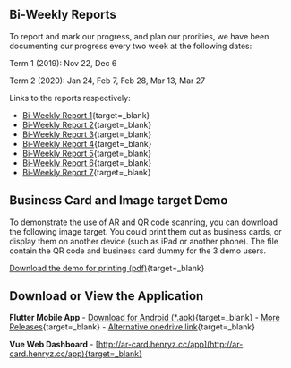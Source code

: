

## Bi-Weekly Reports
To report and mark our progress, and plan our prorities, we have been documenting our progress every two week at the following dates:

Term 1 (2019): Nov 22, Dec 6

Term 2 (2020): Jan 24, Feb 7, Feb 28, Mar 13, Mar 27

Links to the reports respectively:

- [Bi-Weekly Report 1](downloads/bi_weekly_report_1.pdf){target=_blank}
- [Bi-Weekly Report 2](downloads/bi_weekly_report_2.pdf){target=_blank}
- [Bi-Weekly Report 3](downloads/bi_weekly_report_3.pdf){target=_blank}
- [Bi-Weekly Report 4](downloads/bi_weekly_report_4.pdf){target=_blank}
- [Bi-Weekly Report 5](downloads/bi_weekly_report_5.pdf){target=_blank}
- [Bi-Weekly Report 6](downloads/bi_weekly_report_6.pdf){target=_blank}
- [Bi-Weekly Report 7](downloads/bi_weekly_report_7.pdf){target=_blank}



## Business Card and Image target Demo

To demonstrate the use of AR and QR code scanning, you can download the following image target. You could print them out as business cards, or display them on another device (such as iPad or another phone). The file contain the QR code and business card dummy for the 3 demo users.

[Download the demo for printing (pdf)](downloads/image_target.pdf){target=_blank}


## Download or View the Application

**Flutter Mobile App** -  [Download for Android (*.apk)](https://github.com/IBM-AR-CARD/Flutter-AR-Mobile-App/releases/download/v1.0/app.apk){target=_blank} - [More Releases](https://github.com/IBM-AR-CARD/Flutter-AR-Mobile-App/releases){target=_blank} - [Alternative onedrive link](https://bit.ly/AR-Card){target=_blank}

**Vue Web Dashboard** - [http://ar-card.henryz.cc/app](http://ar-card.henryz.cc/app){target=_blank}